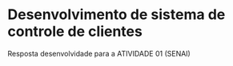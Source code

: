 # Desenvolvimento de sistema de controle de clientes

Resposta desenvolvidade para a ATIVIDADE 01 (SENAI)
